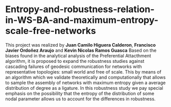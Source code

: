 # Entropy-and-robustness-relation-in-WS-BA-and-maximum-entropy-scale-free-networks
This project was realized by **Juan Camilo Higuera Calderon**, **Francisco Javier Ordoñez Araujo** and **Kevin Nicolas Ramos Guasca**
Based on the biases found in the analytical analysis of the Preferential Attacthment algorithm, it is proposed to expand the robustness studies against cascading failures of geodesic communication for networks with representative topologies: small world and free of scale. This by means of an algorithm which we validate theoretically and computationally that allows to sample the assembly of networks with maximum entropy given a average distribution of degree as a ligature. In this robustness study we pay special emphasis on the possibility that the entropy of the distribution of some nodal parameter allows us to account for the differences in robustness.

